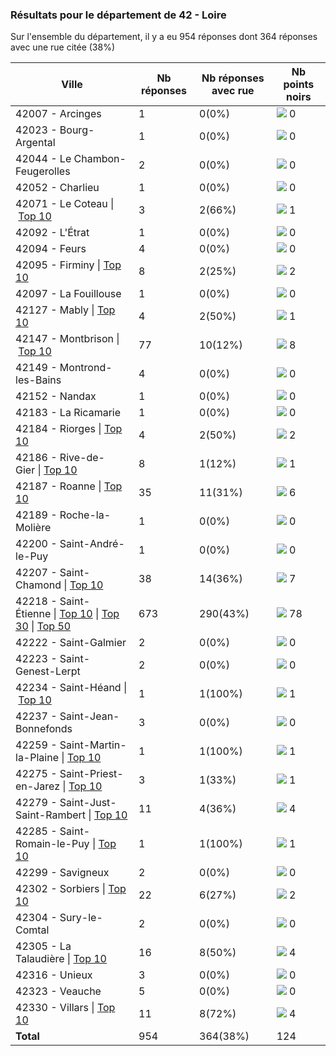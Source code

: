 ### Résultats pour le département de 42 - Loire

Sur l'ensemble du département, il y a eu 954 réponses dont 364 réponses avec une rue citée (38%)

| Ville | Nb réponses | Nb réponses avec rue | Nb points noirs |
|-------------|-------------|----------------------|-----------------|
|42007 - Arcinges|1|0(0%)|<img src="../../img/bar_0.gif" />&nbsp;0|
|42023 - Bourg-Argental|1|0(0%)|<img src="../../img/bar_0.gif" />&nbsp;0|
|42044 - Le Chambon-Feugerolles|2|0(0%)|<img src="../../img/bar_0.gif" />&nbsp;0|
|42052 - Charlieu|1|0(0%)|<img src="../../img/bar_0.gif" />&nbsp;0|
|42071 - Le Coteau&nbsp;&#124;&nbsp;<a href='42071 - Le Coteau_top1.md'>Top 10</a>|3|2(66%)|<img src="../../img/bar_0.gif" />&nbsp;1|
|42092 - L'Étrat|1|0(0%)|<img src="../../img/bar_0.gif" />&nbsp;0|
|42094 - Feurs|4|0(0%)|<img src="../../img/bar_0.gif" />&nbsp;0|
|42095 - Firminy&nbsp;&#124;&nbsp;<a href='42095 - Firminy_top2.md'>Top 10</a>|8|2(25%)|<img src="../../img/bar_1.gif" />&nbsp;2|
|42097 - La Fouillouse|1|0(0%)|<img src="../../img/bar_0.gif" />&nbsp;0|
|42127 - Mably&nbsp;&#124;&nbsp;<a href='42127 - Mably_top1.md'>Top 10</a>|4|2(50%)|<img src="../../img/bar_0.gif" />&nbsp;1|
|42147 - Montbrison&nbsp;&#124;&nbsp;<a href='42147 - Montbrison_top8.md'>Top 10</a>|77|10(12%)|<img src="../../img/bar_6.gif" />&nbsp;8|
|42149 - Montrond-les-Bains|4|0(0%)|<img src="../../img/bar_0.gif" />&nbsp;0|
|42152 - Nandax|1|0(0%)|<img src="../../img/bar_0.gif" />&nbsp;0|
|42183 - La Ricamarie|1|0(0%)|<img src="../../img/bar_0.gif" />&nbsp;0|
|42184 - Riorges&nbsp;&#124;&nbsp;<a href='42184 - Riorges_top2.md'>Top 10</a>|4|2(50%)|<img src="../../img/bar_1.gif" />&nbsp;2|
|42186 - Rive-de-Gier&nbsp;&#124;&nbsp;<a href='42186 - Rive-de-Gier_top1.md'>Top 10</a>|8|1(12%)|<img src="../../img/bar_0.gif" />&nbsp;1|
|42187 - Roanne&nbsp;&#124;&nbsp;<a href='42187 - Roanne_top6.md'>Top 10</a>|35|11(31%)|<img src="../../img/bar_4.gif" />&nbsp;6|
|42189 - Roche-la-Molière|1|0(0%)|<img src="../../img/bar_0.gif" />&nbsp;0|
|42200 - Saint-André-le-Puy|1|0(0%)|<img src="../../img/bar_0.gif" />&nbsp;0|
|42207 - Saint-Chamond&nbsp;&#124;&nbsp;<a href='42207 - Saint-Chamond_top7.md'>Top 10</a>|38|14(36%)|<img src="../../img/bar_5.gif" />&nbsp;7|
|42218 - Saint-Étienne&nbsp;&#124;&nbsp;<a href='42218 - Saint-Étienne_top10.md'>Top 10</a>&nbsp;&#124;&nbsp;<a href='42218 - Saint-Étienne_top30.md'>Top 30</a>&nbsp;&#124;&nbsp;<a href='42218 - Saint-Étienne_top50.md'>Top 50</a>|673|290(43%)|<img src="../../img/bar_62.gif" />&nbsp;78|
|42222 - Saint-Galmier|2|0(0%)|<img src="../../img/bar_0.gif" />&nbsp;0|
|42223 - Saint-Genest-Lerpt|2|0(0%)|<img src="../../img/bar_0.gif" />&nbsp;0|
|42234 - Saint-Héand&nbsp;&#124;&nbsp;<a href='42234 - Saint-Héand_top1.md'>Top 10</a>|1|1(100%)|<img src="../../img/bar_0.gif" />&nbsp;1|
|42237 - Saint-Jean-Bonnefonds|3|0(0%)|<img src="../../img/bar_0.gif" />&nbsp;0|
|42259 - Saint-Martin-la-Plaine&nbsp;&#124;&nbsp;<a href='42259 - Saint-Martin-la-Plaine_top1.md'>Top 10</a>|1|1(100%)|<img src="../../img/bar_0.gif" />&nbsp;1|
|42275 - Saint-Priest-en-Jarez&nbsp;&#124;&nbsp;<a href='42275 - Saint-Priest-en-Jarez_top1.md'>Top 10</a>|3|1(33%)|<img src="../../img/bar_0.gif" />&nbsp;1|
|42279 - Saint-Just-Saint-Rambert&nbsp;&#124;&nbsp;<a href='42279 - Saint-Just-Saint-Rambert_top4.md'>Top 10</a>|11|4(36%)|<img src="../../img/bar_3.gif" />&nbsp;4|
|42285 - Saint-Romain-le-Puy&nbsp;&#124;&nbsp;<a href='42285 - Saint-Romain-le-Puy_top1.md'>Top 10</a>|1|1(100%)|<img src="../../img/bar_0.gif" />&nbsp;1|
|42299 - Savigneux|2|0(0%)|<img src="../../img/bar_0.gif" />&nbsp;0|
|42302 - Sorbiers&nbsp;&#124;&nbsp;<a href='42302 - Sorbiers_top2.md'>Top 10</a>|22|6(27%)|<img src="../../img/bar_1.gif" />&nbsp;2|
|42304 - Sury-le-Comtal|2|0(0%)|<img src="../../img/bar_0.gif" />&nbsp;0|
|42305 - La Talaudière&nbsp;&#124;&nbsp;<a href='42305 - La Talaudière_top4.md'>Top 10</a>|16|8(50%)|<img src="../../img/bar_3.gif" />&nbsp;4|
|42316 - Unieux|3|0(0%)|<img src="../../img/bar_0.gif" />&nbsp;0|
|42323 - Veauche|5|0(0%)|<img src="../../img/bar_0.gif" />&nbsp;0|
|42330 - Villars&nbsp;&#124;&nbsp;<a href='42330 - Villars_top4.md'>Top 10</a>|11|8(72%)|<img src="../../img/bar_3.gif" />&nbsp;4|
| **Total** |954|364(38%)|124|
